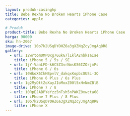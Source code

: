 ```yaml
---
layout: produk-casinghp
title: Bebe Rexha No Broken Hearts iPhone Case
categories: apple

# Produk
product-title: Bebe Rexha No Broken Hearts iPhone Case
harga: 90000
sku: hn-2067
image-drive: 10o7k2USqDYOHZ6a3gXZNqZcyJmgAq8R8
gallery:
  - url: 12wrtomUMP0xg7GukG7lLklA2nbksaIae
    title: iPhone 5 / 5s / SE
  - url: 1jY-VanLFD-k6C5Z3vrNmsKS6IZOrjmPs
    title: iPhone 6 / 6s
  - url: 16WkoX6IkHBpvlV_dakqxKopbcOUSL-3Q
    title: iPhone 6 Plus / 6s Plus
  - url: 1g2MyQttZoXayJIoMoxZ00l5xHvNmZBlB
    title: iPhone 7 / 8
  - url: 10RpEJABPYeYzz5nTsh5nPWKZ0xwcta68
    title: iPhone 7 Plus / 8 Plus
  - url: 10o7k2USqDYOHZ6a3gXZNqZcyJmgAq8R8
    title: iPhone X
---
```

